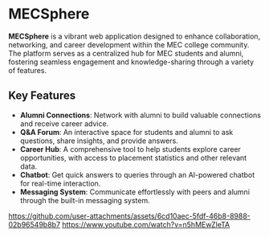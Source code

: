 # MECSphere

**MECSphere** is a vibrant web application designed to enhance collaboration, networking, and career development within the MEC college community. The platform serves as a centralized hub for MEC students and alumni, fostering seamless engagement and knowledge-sharing through a variety of features.

## Key Features

- **Alumni Connections**: Network with alumni to build valuable connections and receive career advice.
- **Q&A Forum**: An interactive space for students and alumni to ask questions, share insights, and provide answers.
- **Career Hub**: A comprehensive tool to help students explore career opportunities, with access to placement statistics and other relevant data.
- **Chatbot**: Get quick answers to queries through an AI-powered chatbot for real-time interaction.
- **Messaging System**: Communicate effortlessly with peers and alumni through the built-in messaging system.


https://github.com/user-attachments/assets/6cd10aec-5fdf-46b8-8988-02b96549b8b7
https://www.youtube.com/watch?v=n5hMEwZleTA
